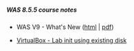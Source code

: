 
##### WAS 8.5.5 course notes

- WAS V9 - What's New ([html](https://visvadw.github.io/courses/was-8.5.5/v9-diffs/was-9-whats-new.html) | [pdf](https://visvadw.github.io/courses/was-8.5.5/v9-diffs/was-9-whats-new.pdf))

- [VirtualBox - Lab init using existing disk](visvadw.github.io/courses/was-8.5.5/lab-vm-init)
